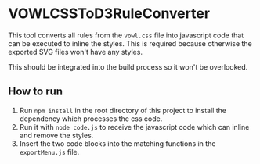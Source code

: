 # VOWLCSSToD3RuleConverter

This tool converts all rules from the `vowl.css` file into javascript code that can be executed to
inline the styles. This is required because otherwise the exported SVG files won't have any styles.

This should be integrated into the build process so it won't be overlooked.


## How to run

1. Run `npm install` in the root directory of this project to install the dependency which
processes the css code.
2. Run it with `node code.js` to receive the javascript code which can inline and remove the styles.
3. Insert the two code blocks into the matching functions in the `exportMenu.js` file.
